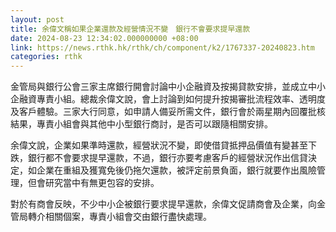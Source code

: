 ```yaml
---
layout: post
title: 余偉文稱如果企業還款及經營情況不變　銀行不會要求提早還款
date: 2024-08-23 12:34:02.000000000 +08:00
link: https://news.rthk.hk/rthk/ch/component/k2/1767337-20240823.htm
categories: rthk
---
```


金管局與銀行公會三家主席銀行開會討論中小企融資及按揭貸款安排，並成立中小企融資專責小組。總裁余偉文說，會上討論到如何提升按揭審批流程效率、透明度及客戶體驗。三家大行同意，如申請人備妥所需文件，銀行會於兩星期內回覆批核結果，專責小組會與其他中小型銀行商討，是否可以跟隨相關安排。

余偉文說，企業如果準時還款，經營狀況不變，即使借貸抵押品價值有變甚至下跌，銀行都不會要求提早還款，不過，銀行亦要考慮客戶的經營狀況作出信貸決定，如企業在重組及獲寬免後仍拖欠還款，被評定前景負面，銀行就要作出風險管理，但會研究當中有無更包容的安排。

對於有商會反映，不少中小企被銀行要求提早還款，余偉文促請商會及企業，向金管局轉介相關個案，專責小組會交由銀行盡快處理。

